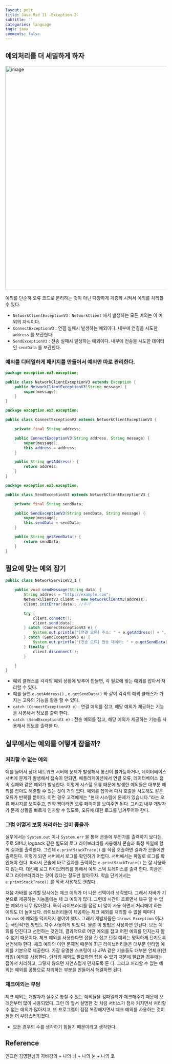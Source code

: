 ```yaml
---
layout: post
title: Java Mid 11 -Exception 2-
subtitle: ''
categories: language
tags: java
comments: false
---
```


## 예외처리를 더 세밀하게 하자
<img width="698" alt="image" src="https://github.com/user-attachments/assets/d8cb3884-ce71-4552-b5d6-dc4891c9bd3f">

예외를 단순히 오류 코드로 분리하는 것이 아닌 다양하게 계층화 시켜서 예외를 처리할 수 있다.

- `NetworkClientExceptionV3` : `NetworkClient` 에서 발생하는 모든 예외는 이 예외의 자식이다.
- `ConnectExceptionV3` : 연결 실패시 발생하는 예외이다. 내부에 연결을 시도한 `address` 를 보관한다.
- `SendExceptionV3` : 전송 실패시 발생하는 예외이다. 내부에 전송을 시도한 데이터인 `sendData` 를 보관한다.

### 예외를 디테일하게 패키지를 만들어서 예외만 따로 관리한다.

```java
package exception.ex3.exception;

public class NetworkClientExceptionV3 extends Exception {
    public NetworkClientExceptionV3(String message) {
        super(message);
    }
}
```

```java
package exception.ex3.exception;

public class ConnectExceptionV3 extends NetworkClientExceptionV3 {

    private final String address;

    public ConnectExceptionV3(String address, String message) {
        super(message);
        this.address = address;
    }

    public String getAddress() {
        return address;
    }
}

```

```java
package exception.ex3.exception;

public class SendExceptionV3 extends NetworkClientExceptionV3 {

    private final String sendData;

    public SendExceptionV3(String sendData, String message) {
        super(message);
        this.sendData = sendData;
    }

    public String getSendData() {
        return sendData;
    }
}

```

## 필요에 맞는 예외 잡기

```java
public class NetworkServiceV3_1 {

    public void sendMessage(String data) {
        String address = "http://example.com";
        NetworkClientV3 client = new NetworkClientV3(address);
        client.initError(data); //추가

        try {
            client.connect();
            client.send(data);
        } catch (ConnectExceptionV3 e) {
            System.out.println("[연결 오류] 주소: " + e.getAddress() + ", 메시지: " + e.getMessage());
        } catch (SendExceptionV3 e) {
            System.out.println("[전송 오류] 전송 데이터: " + e.getSendData() + ", 메시지: " + e.getMessage());
        } finally {
            client.disconnect();
        }

    }
}
```

- 예외 클래스를 각각의 예외 상황에 맞추어 만들면, 각 필요에 맞는 예외를 잡아서 처리할 수 있다.
- 예를 들면 `e.getAddress()` , `e.getSendData()` 와 같이 각각의 예외 클래스가 가지는 고유의 기능을 활용 할 수 있다.
- `catch (ConnectExceptionV3 e)` : 연결 예외를 잡고, 해당 예외가 제공하는 기능을 사용해서 정보를 출력 한다.
- `catch (SendExceptionV3 e)` : 전송 예외를 잡고, 해당 예외가 제공하는 기능을 사용해서 정보를 출력한
  다.

## 실무에서는 예외를 어떻게 잡을까?

### 처리할 수 없는 예외

예를 들어서 상대 네트워크 서버에 문제가 발생해서 통신이 불가능하거나, 데이터베이스 서버에 문제가 발생해서 접속이 안되면, 애플리케이션에서 연결 오류, 데이터베이스 접속 실패와 같은 예외가 발생한다.
이렇게 시스템 오류 때문에 발생한 예외들은 대부분 예외를 잡아도 해결할 수 있는 것이 거의 없다. 예외를 잡아서 다시 호출을 시도해도 같은 오류가 반복될 뿐이다.
이런 경우 고객에게는 "현재 시스템에 문제가 있습니다."라는 오류 메시지를 보여주고, 만약 웹이라면 오류 페이지를 보여주면 된다. 그리고 내부 개발자가 문제 상황을 빠르게 인지할 수 있도록, 오류에 대한 로그를 남겨두어야 한다.

### 그럼 어떻게 보통 처리하는 것이 좋을까

실무에서는 `System.out` 이나 `System.err` 을 통해 콘솔에 무언가를 출력하기 보다는, 주로 Slf4J, logback 같은 별도의 로그 라이브러리를 사용해서 콘솔과 특정 파일에 함께 결과를 출력한다. 그런데
`e.printStackTrace()` 를 직접 호출하면 결과가 콘솔에만 출력된다. 이렇게 되면 서버에서 로그를 확인하기 어렵다. 서버에서는 파일로 로그를 확인해야 한다. 따라서 콘솔에 바로 결과를 출력하는 `e.printStackTrace()` 는 잘 사용하지 않는다. 대신에 로그 라이브러리를 통해서 예외 스택 트레이스를 출력 한다. 지금은 로그 라이브러리라는 것이 있다는 정도만 알아두자. 학습 단계에서는 `e.printStackTrace()` 를 적극 사용해도 괜찮다.

처음 자바를 설계할 당시에는 체크 예외가 더 나은 선택이라 생각했다. 그래서 자바가 기본으로 제공하는 기능들에는 체 크 예외가 많다. 그런데 시간이 흐르면서 복구 할 수 없는 예외가 너무 많아졌다. 특히 라이브러리를 점점 더 많이 사용 하면서 처리해야 하는 예외도 더 늘어났다. 라이브러리들이 제공하는 체크 예외를 처리할 수 없을 때마다 `throws` 에 예외를 덕지덕지 붙어야 했다. 그래서 개발자들은 `throws Exception` 이라는 극단적?인 방법도 자주 사용하게 되었 다. 물론 이 방법은 사용하면 안된다. 모든 예외를 던진다고 선언하는 것인데, 결과적으로 어떤 예외를 잡고 어떤 예외를 던지는지 알 수 없기 때문이다. 체크 예외를 사용한다면 잡을 건 잡고 던질 예외는 명확하게 던지도록 선언해야 한다. 체크 예외의 이런 문제점 때문에 최근 라이브러리들은 대부분 런타임 예외를 기본으로 제공한다. 가장 유명한 스프링이 나 JPA 같은 기술들도 대부분 언체크(런타임) 예외를 사용한다.
런타임 예외도 필요하면 잡을 수 있기 때문에 필요한 경우에는 잡아서 처리하고, 그렇지 않으면 자연스럽게 던지도록 둔 다. 그리고 처리할 수 없는 예외는 예외를 공통으로 처리하는 부분을 만들어서 해결하면 된다.

### 체크예외는 부담

체크 예외는 개발자가 실수로 놓칠 수 있는 예외들을 컴파일러가 체크해주기 때문에 오래전부터 많이 사용되었다. 그런 데 앞서 설명한 것 처럼 서비스가 점차 커지면서 처리할 수 없는 예외가 많아지고, 또 프로그램이 점점 복잡해지면서 체크 예외를 사용하는 것이 점점 더 부담스러워졌다.

- 모든 경우의 수를 생각하기 힘들기 때문이라고 생각한다.

## Reference

인프런 김영한님의 자바강의 + 나의 뇌 + 나의 눈 + 나의 코